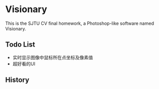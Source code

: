 # Visionary

This is the SJTU CV final homework, a Photoshop-like software named Visionary.

## Todo List
* 实时显示图像中鼠标所在点坐标及像素值
* 超好看的UI



##  History

